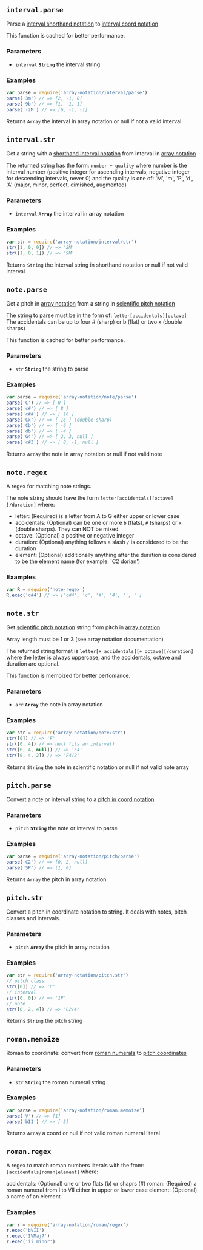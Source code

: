 ## `interval.parse`

Parse a [interval shorthand notation](https://en.wikipedia.org/wiki/Interval_(music)#Shorthand_notation)
to [interval coord notation](https://github.com/danigb/music.array.notation)

This function is cached for better performance.

### Parameters

* `interval` **`String`** the interval string


### Examples

```js
var parse = require('array-notation/interval/parse')
parse('3m') // => [2, -1, 0]
parse('9b') // => [1, -1, 1]
parse('-2M') // => [6, -1, -1]
```

Returns `Array` the interval in array notation or null if not a valid interval


## `interval.str`

Get a string with a [shorthand interval notation](https://en.wikipedia.org/wiki/Interval_(music)#Shorthand_notation)
from interval in [array notation](https://github.com/danigb/music.array.notation)

The returned string has the form: `number + quality` where number is the interval number
(positive integer for ascending intervals, negative integer for descending intervals, never 0)
and the quality is one of: 'M', 'm', 'P', 'd', 'A' (major, minor, perfect, dimished, augmented)

### Parameters

* `interval` **`Array`** the interval in array notation


### Examples

```js
var str = require('array-notation/interval/str')
str([1, 0, 0]) // => '2M'
str([1, 0, 1]) // => '9M'
```

Returns `String` the interval string in shorthand notation or null if not valid interval


## `note.parse`

Get a pitch in [array notation]()
from a string in [scientific pitch notation](https://en.wikipedia.org/wiki/Scientific_pitch_notation)

The string to parse must be in the form of: `letter[accidentals][octave]`
The accidentals can be up to four # (sharp) or b (flat) or two x (double sharps)

This function is cached for better performance.

### Parameters

* `str` **`String`** the string to parse


### Examples

```js
var parse = require('array-notation/note/parse')
parse('C') // => [ 0 ]
parse('c#') // => [ 8 ]
parse('c##') // => [ 16 ]
parse('Cx') // => [ 16 ] (double sharp)
parse('Cb') // => [ -6 ]
parse('db') // => [ -4 ]
parse('G4') // => [ 2, 3, null ]
parse('c#3') // => [ 8, -1, null ]
```

Returns `Array` the note in array notation or null if not valid note


## `note.regex`

A regex for matching note strings.

The note string should have the form `letter[accidentals][octave][/duration]`
where:

- letter: (Required) is a letter from A to G either upper or lower case
- accidentals: (Optional) can be one or more `b` (flats), `#` (sharps) or `x` (double sharps).
They can NOT be mixed.
- octave: (Optional) a positive or negative integer
- duration: (Optional) anything follows a slash `/` is considered to be the duration
- element: (Optional) additionally anything after the duration is considered to
be the element name (for example: 'C2 dorian')



### Examples

```js
var R = require('note-regex')
R.exec('c#4') // => ['c#4', 'c', '#', '4', '', '']
```



## `note.str`

Get [scientific pitch notation](https://en.wikipedia.org/wiki/Scientific_pitch_notation) string
from pitch in [array notation]()

Array length must be 1 or 3 (see array notation documentation)

The returned string format is `letter[+ accidentals][+ octave][/duration]` where the letter
is always uppercase, and the accidentals, octave and duration are optional.

This function is memoized for better perfomance.

### Parameters

* `arr` **`Array`** the note in array notation


### Examples

```js
var str = require('array-notation/note/str')
str([0]) // => 'F'
str([0, 4]) // => null (its an interval)
str([0, 4, null]) // => 'F4'
str([0, 4, 2]) // => 'F4/2'
```

Returns `String` the note in scientific notation or null if not valid note array


## `pitch.parse`

Convert a note or interval string to a [pitch in coord notation]()

### Parameters

* `pitch` **`String`** the note or interval to parse


### Examples

```js
var parse = require('array-notation/pitch/parse')
parse('C2') // => [0, 2, null]
parse('5P') // => [1, 0]
```

Returns `Array` the pitch in array notation


## `pitch.str`

Convert a pitch in coordinate notation to string. It deals with notes, pitch
classes and intervals.

### Parameters

* `pitch` **`Array`** the pitch in array notation


### Examples

```js
var str = require('array-notation/pitch.str')
// pitch class
str([0]) // => 'C'
// interval
str([0, 0]) // => '1P'
// note
str([0, 2, 4]) // => 'C2/4'
```

Returns `String` the pitch string


## `roman.memoize`

Roman to coordinate: convert from [roman numerals](https://en.wikipedia.org/wiki/Roman_numeral_analysis)
to [pitch coordinates]()

### Parameters

* `str` **`String`** the roman numeral string


### Examples

```js
var parse = require('array-notation/roman.memoize')
parse('V') // => [1]
parse('bII') // => [-5]
```

Returns `Array` a coord or null if not valid roman numeral literal


## `roman.regex`

A regex to match roman numbers literals with the from:
`[accidentals]roman[element]` where:

accidentals: (Optional) one or two flats (b) or shaprs (#)
roman: (Required) a roman numeral from I to VII either in upper or lower case
element: (Optional) a name of an element



### Examples

```js
var r = require('array-notation/roman/regex')
r.exec('bVII')
r.exec('IVMaj7')
r.exec('ii minor')
```



